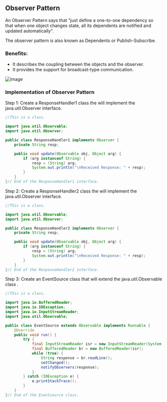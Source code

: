 ## Observer Pattern

An Observer Pattern says that "just define a one-to-one dependency so that when one object changes state, all its
dependents are notified and updated automatically".

The observer pattern is also known as Dependents or Publish-Subscribe.

### Benefits:

- It describes the coupling between the objects and the observer.
- It provides the support for broadcast-type communication.

![image](https://static.javatpoint.com/images/designpattern/observer-pattern.png)

### Implementation of Observer Pattern

Step 1: Create a ResponseHandler1 class the will implement the java.util.Observer interface.

```java
//This is a class.

import java.util.Observable;
import java.util.Observer;

public class ResponseHandler1 implements Observer {
    private String resp;

    public void update(Observable obj, Object arg) {
        if (arg instanceof String) {
            resp = (String) arg;
            System.out.println("\nReceived Response: " + resp);
        }
    }
}// End of the ResponseHandler1 interface.
```

Step 2: Create a ResponseHandler2 class the will implement the java.util.Observer interface.

```java
//This is a class.

import java.util.Observable;
import java.util.Observer;

public class ResponseHandler2 implements Observer {
    private String resp;

    public void update(Observable obj, Object arg) {
        if (arg instanceof String) {
            resp = (String) arg;
            System.out.println("\nReceived Response: " + resp);
        }
    }
}// End of the ResponseHandler2 interface.
```

Step 3: Create an EventSource class that will extend the java.util.Observable class .

```java
//This is a class.

import java.io.BufferedReader;
import java.io.IOException;
import java.io.InputStreamReader;
import java.util.Observable;

public class EventSource extends Observable implements Runnable {
    @Override
    public void run() {
        try {
            final InputStreamReader isr = new InputStreamReader(System.in);
            final BufferedReader br = new BufferedReader(isr);
            while (true) {
                String response = br.readLine();
                setChanged();
                notifyObservers(response);
            }
        } catch (IOException e) {
            e.printStackTrace();
        }
    }
}// End of the Eventsource class.  
```